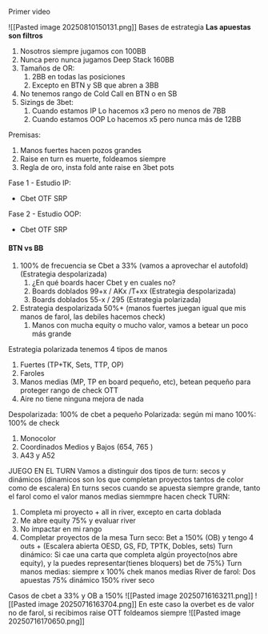 Primer video

![[Pasted image 20250810150131.png]]
Bases de estrategia
**Las apuestas son filtros**
1. Nosotros siempre jugamos con 100BB
2. Nunca pero nunca jugamos Deep Stack 160BB
3. Tamaños de OR:
	1. 2BB en todas las posiciones
	2. Excepto en BTN y SB que abren a 3BB
4. No tenemos rango de Cold Call en BTN o en SB
5. Sizings de 3bet: 
	1. Cuando estamos IP Lo hacemos x3 pero no menos de 7BB
	2. Cuando estamos OOP Lo hacemos x5 pero nunca más de 12BB

Premisas:
1. Manos fuertes hacen pozos grandes
2. Raise en turn es muerte, foldeamos siempre
3. Regla de oro, insta fold ante raise en 3bet pots

Fase 1 - Estudio IP:
- Cbet OTF SRP


Fase 2 - Estudio OOP:
- Cbet OTF SRP



#### BTN vs BB
1. 100% de frecuencia se Cbet a 33% (vamos a aprovechar el autofold)  (Estrategia despolarizada)
	1. ¿En qué boards hacer Cbet y en cuales no?
	2. Boards doblados 99+x / AKx /T+xx (Estrategia despolarizada)
	3. Boards doblados 55-x / 295 (Estrategia polarizada)
2. Estrategia despolarizada 50%+ (manos fuertes juegan igual que mis manos de farol, las debiles hacemos check)
	1. Manos con mucha equity o mucho valor, vamos a betear un poco más grande 

Estrategia polarizada tenemos 4 tipos de manos
1. Fuertes (TP+TK, Sets, TTP, OP)
2. Faroles
3. Manos medias (MP, TP en board pequeño, etc), betean pequeño para proteger rango de check OTT
4. Aire no tiene ninguna mejora de nada

Despolarizada: 100% de cbet a pequeño
Polarizada: según mi mano
100%: 100% de check
1. Monocolor
2. Coordinados Medios y Bajos (654, 765 )
3. A43 y A52

JUEGO EN EL TURN
Vamos a distinguir dos tipos de turn: secos y dinámicos (dinamicos son los que completan proyectos tantos de color como de escalera)
En turns secos cuando se apuesta siempre grande, tanto el farol como el valor
manos medias siemmpre hacen check
TURN:
1. Completa mi proyecto + all in river, excepto en carta doblada
2. Me abre equity 75% y evaluar river
3. No impactar en mi rango
4. Completar proyectos de la mesa
Turn seco: Bet a 150% (OB) y tengo 4 outs + (Escalera abierta OESD, GS, FD, TPTK, Dobles, sets)
Turn dinámico: Si cae una carta que completa algún proyecto(nos abre equity), y la puedes representar(tienes bloquers) bet de 75%}
Turn manos medias: siempre x 100% chek manos medias 
River de farol: Dos apuestas 75%  dinámico 150% river seco

Casos de cbet a 33% y OB a 150%
![[Pasted image 20250716163211.png]]
![[Pasted image 20250716163704.png]]
En este caso la overbet es de valor no de farol, si recibimos raise OTT foldeamos siempre
![[Pasted image 20250716170650.png]]





